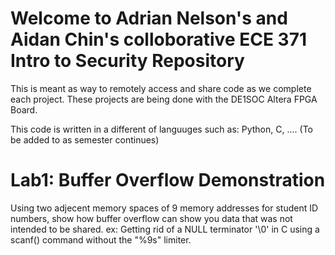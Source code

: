 # Welcome to Adrian Nelson's and Aidan Chin's colloborative ECE 371 Intro to Security Repository
This is meant as way to remotely access and share code as we complete each project. These projects are being done with the DE1SOC Altera FPGA Board. 

This code is written in a different of languuges such as: Python, C, .... (To be added to as semester continues)

# Lab1: Buffer Overflow Demonstration
Using two adjecent memory spaces of 9 memory addresses for student ID numbers, show how buffer overflow can show you data that was not intended to 
be shared. ex: Getting rid of a NULL terminator '\0' in C using a scanf() command without the "%9s" limiter.
